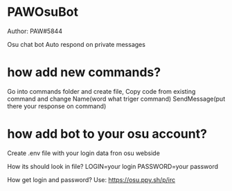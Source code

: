 # PAWOsuBot
 Author: PAW#5844

Osu chat bot
Auto respond on private messages

# how add new commands?
 Go into commands folder and create file,
 Copy code from existing command and change
 Name(word what triger command)
 SendMessage(put there your response on command)

# how add bot to your osu account?
 Create .env file with your login data fron osu webside
 
 How its should look in file?
 LOGIN=your login
 PASSWORD=your password

 How get login and password?
 Use: https://osu.ppy.sh/p/irc
